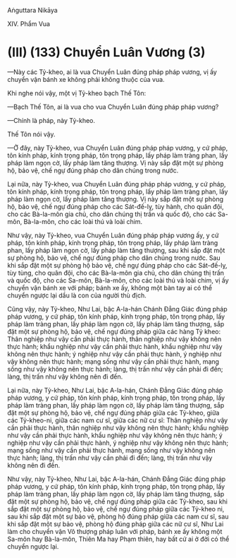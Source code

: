 Aṅguttara Nikāya

XIV. Phẩm Vua

# (III) (133) Chuyển Luân Vương (3)

—Này các Tỷ-kheo, ai là vua Chuyển Luân đúng pháp pháp vương, vị ấy chuyển vận bánh xe không phải không thuộc của vua.

Khi nghe nói vậy, một vị Tỷ-kheo bạch Thế Tôn:

—Bạch Thế Tôn, ai là vua cho vua Chuyển Luân đúng pháp pháp vương?

—Chính là pháp, này Tỷ-kheo.

Thế Tôn nói vậy.

—Ở đây, này Tỷ-kheo, vua Chuyển Luân đúng pháp pháp vương, y cứ pháp, tôn kính pháp, kính trọng pháp, tôn trọng pháp, lấy pháp làm tràng phan, lấy pháp làm ngọn cờ, lấy pháp làm tăng thượng. Vị này sắp đặt một sự phòng hộ, bảo vệ, chế ngự đúng pháp cho dân chúng trong nước.

Lại nữa, này Tỷ-kheo, vua Chuyển Luân đúng pháp pháp vương, y cứ pháp, tôn kính pháp, kính trọng pháp, tôn trọng pháp, lấy pháp làm tràng phan, lấy pháp làm ngọn cờ, lấy pháp làm tăng thượng. Vị này sắp đặt một sự phòng hộ, bảo vệ, chế ngự đúng pháp cho các Sát-đế-lỵ, tùy hành, cho quân đội, cho các Bà-la-môn gia chủ, cho dân chúng thị trấn và quốc độ, cho các Sa-môn, Bà-la-môn, cho các loài thú và loài chim.

Như vậy, này Tỷ-kheo, vua Chuyển Luân đúng pháp pháp vương ấy, y cứ pháp, tôn kính pháp, kính trọng pháp, tôn trọng pháp, lấy pháp làm tràng phan, lấy pháp làm ngọn cờ, lấy pháp làm tăng thượng, sau khi sắp đặt một sự phòng hộ, bảo vệ, chế ngự đúng pháp cho dân chúng trong nước. Sau khi sắp đặt một sự phòng hộ bảo vệ, chế ngự đúng pháp cho các Sát-đế-lỵ, tùy tùng, cho quân đội, cho các Bà-la-môn gia chủ, cho dân chúng thị trấn và quốc độ, cho các Sa-môn, Bà-la-môn, cho các loài thú và loài chim, vị ấy chuyển vận bánh xe với pháp; bánh xe ấy, không một bàn tay ai có thể chuyển ngược lại dầu là con của người thù địch.

Cũng vậy, này Tỷ-kheo, Như Lai, bậc A-la-hán Chánh Ðẳng Giác đúng pháp pháp vương, y cứ pháp, tôn kính pháp, kính trọng pháp, tôn trọng pháp, lấy pháp làm tràng phan, lấy pháp làm ngọn cờ, lấy pháp làm tăng thượng, sắp đặt một sự phòng hộ, bảo vệ, chế ngự đúng pháp giữa các hàng Tỷ kheo: Thân nghiệp như vậy cần phải thực hành, thân nghiệp như vậy không nên thực hành; khẩu nghiệp như vậy cần phải thực hành, khẩu nghiệp như vậy không nên thực hành; ý nghiệp như vậy cần phải thực hành, ý nghiệp như vậy không nên thực hành; mạng sống như vậy cần phải thực hành, mạng sống như vậy không nên thực hành; làng, thị trấn như vậy cần phải đi đến; làng, thị trấn như vậy không nên đi đến.

Lại nữa, này Tỷ-kheo, Như Lai, bậc A-la-hán, Chánh Ðẳng Giác đúng pháp pháp vương, y cứ pháp, tôn kính pháp, kính trọng pháp, tôn trọng pháp, lấy pháp làm tràng phan, lấy pháp làm ngọn cờ, lấy pháp làm tăng thượng, sắp đặt một sự phòng hộ, bảo vệ, chế ngự đúng pháp giữa các Tỷ-kheo, giữa các Tỷ-kheo-ni, giữa các nam cư sĩ, giữa các nữ cư sĩ: Thân nghiệp như vậy cần phải thực hành, thân nghiệp như vậy không nên thực hành; khẩu nghiệp như vậy cần phải thực hành, khẩu nghiệp như vậy không nên thực hành; ý nghiệp như vậy cần phải thực hành, ý nghiệp như vậy không nên thực hành; mạng sống như vậy cần phải thực hành, mạng sống như vậy không nên thực hành; làng, thị trấn như vậy cần phải đi đến; làng, thị trấn như vậy không nên đi đến.

Như vậy, này Tỷ-kheo, Như Lai, bậc A-la-hán, Chánh Ðẳng Giác đúng pháp pháp vương, y cứ pháp, tôn kính pháp, kính trọng pháp, tôn trọng pháp, lấy pháp làm tràng phan, lấy pháp làm ngọn cờ, lấy pháp làm tăng thượng, sắp đặt một sự phòng hộ, bảo vệ, chế ngự đúng pháp giữa các Tỷ-kheo, sau khi sắp đặt một sự phòng hộ, bảo vệ, chế ngự đúng pháp giữa các Tỷ-kheo ni, sau khi sắp đặt một sự bảo vệ, phòng hộ đúng pháp giữa các nam cư sĩ, sau khi sắp đặt một sự bảo vệ, phòng hộ đúng pháp giữa các nữ cư sĩ, Như Lai làm cho chuyển vận Vô thượng pháp luân với pháp, bánh xe ấy không một Sa-môn hay Bà-la-môn, Thiên Ma hay Phạm thiên, hay bất cứ ai ở đời có thể chuyển ngược lại.

